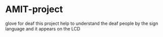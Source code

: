 # AMIT-project
glove for deaf 
this project help to understand the deaf people by the sign language and it appears on the LCD 
